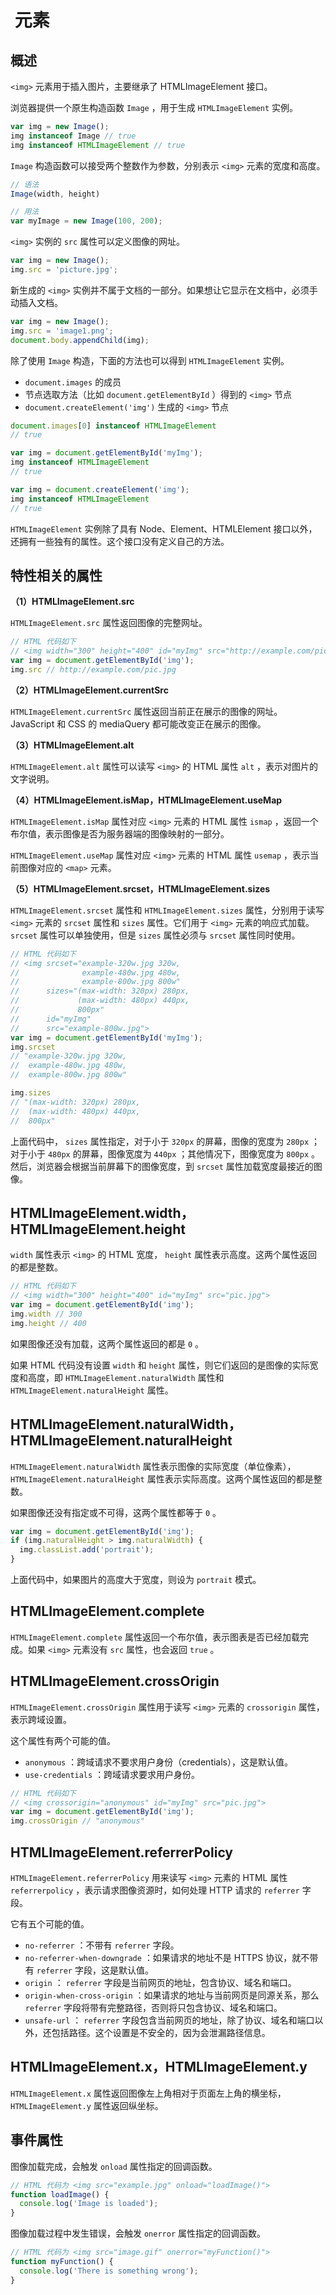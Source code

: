 # <img> 元素

## 概述

 `<img>` 元素用于插入图片，主要继承了 HTMLImageElement 接口。

浏览器提供一个原生构造函数 `Image` ，用于生成 `HTMLImageElement` 实例。

```js
var img = new Image();
img instanceof Image // true
img instanceof HTMLImageElement // true
```

 `Image` 构造函数可以接受两个整数作为参数，分别表示 `<img>` 元素的宽度和高度。

```js
// 语法
Image(width, height)

// 用法
var myImage = new Image(100, 200);
```

 `<img>` 实例的 `src` 属性可以定义图像的网址。

```js
var img = new Image();
img.src = 'picture.jpg';
```

新生成的 `<img>` 实例并不属于文档的一部分。如果想让它显示在文档中，必须手动插入文档。

```js
var img = new Image();
img.src = 'image1.png';
document.body.appendChild(img);
```

除了使用 `Image` 构造，下面的方法也可以得到 `HTMLImageElement` 实例。

-  `document.images` 的成员
- 节点选取方法（比如 `document.getElementById` ）得到的 `<img>` 节点
-  `document.createElement('img')` 生成的 `<img>` 节点

```js
document.images[0] instanceof HTMLImageElement
// true

var img = document.getElementById('myImg');
img instanceof HTMLImageElement
// true

var img = document.createElement('img');
img instanceof HTMLImageElement
// true
```

 `HTMLImageElement` 实例除了具有 Node、Element、HTMLElement 接口以外，还拥有一些独有的属性。这个接口没有定义自己的方法。

## 特性相关的属性

**（1）HTMLImageElement.src**

 `HTMLImageElement.src` 属性返回图像的完整网址。

```js
// HTML 代码如下
// <img width="300" height="400" id="myImg" src="http://example.com/pic.jpg">
var img = document.getElementById('img');
img.src // http://example.com/pic.jpg
```

**（2）HTMLImageElement.currentSrc**

 `HTMLImageElement.currentSrc` 属性返回当前正在展示的图像的网址。JavaScript 和 CSS 的 mediaQuery 都可能改变正在展示的图像。

**（3）HTMLImageElement.alt**

 `HTMLImageElement.alt` 属性可以读写 `<img>` 的 HTML 属性 `alt` ，表示对图片的文字说明。

**（4）HTMLImageElement.isMap，HTMLImageElement.useMap**

 `HTMLImageElement.isMap` 属性对应 `<img>` 元素的 HTML 属性 `ismap` ，返回一个布尔值，表示图像是否为服务器端的图像映射的一部分。

 `HTMLImageElement.useMap` 属性对应 `<img>` 元素的 HTML 属性 `usemap` ，表示当前图像对应的 `<map>` 元素。

**（5）HTMLImageElement.srcset，HTMLImageElement.sizes**

 `HTMLImageElement.srcset` 属性和 `HTMLImageElement.sizes` 属性，分别用于读写 `<img>` 元素的 `srcset` 属性和 `sizes` 属性。它们用于 `<img>` 元素的响应式加载。 `srcset` 属性可以单独使用，但是 `sizes` 属性必须与 `srcset` 属性同时使用。

```js
// HTML 代码如下
// <img srcset="example-320w.jpg 320w,
//              example-480w.jpg 480w,
//              example-800w.jpg 800w"
//      sizes="(max-width: 320px) 280px,
//             (max-width: 480px) 440px,
//             800px"
//      id="myImg"
//      src="example-800w.jpg">
var img = document.getElementById('myImg');
img.srcset
// "example-320w.jpg 320w,
//  example-480w.jpg 480w,
//  example-800w.jpg 800w"

img.sizes
// "(max-width: 320px) 280px,
//  (max-width: 480px) 440px,
//  800px"
```

上面代码中， `sizes` 属性指定，对于小于 `320px` 的屏幕，图像的宽度为 `280px` ；对于小于 `480px` 的屏幕，图像宽度为 `440px` ；其他情况下，图像宽度为 `800px` 。然后，浏览器会根据当前屏幕下的图像宽度，到 `srcset` 属性加载宽度最接近的图像。

## HTMLImageElement.width，HTMLImageElement.height

 `width` 属性表示 `<img>` 的 HTML 宽度， `height` 属性表示高度。这两个属性返回的都是整数。

```js
// HTML 代码如下
// <img width="300" height="400" id="myImg" src="pic.jpg">
var img = document.getElementById('img');
img.width // 300
img.height // 400
```

如果图像还没有加载，这两个属性返回的都是 `0` 。

如果 HTML 代码没有设置 `width` 和 `height` 属性，则它们返回的是图像的实际宽度和高度，即 `HTMLImageElement.naturalWidth` 属性和 `HTMLImageElement.naturalHeight` 属性。

## HTMLImageElement.naturalWidth，HTMLImageElement.naturalHeight

 `HTMLImageElement.naturalWidth` 属性表示图像的实际宽度（单位像素）， `HTMLImageElement.naturalHeight` 属性表示实际高度。这两个属性返回的都是整数。

如果图像还没有指定或不可得，这两个属性都等于 `0` 。

```js
var img = document.getElementById('img');
if (img.naturalHeight > img.naturalWidth) {
  img.classList.add('portrait');
}
```

上面代码中，如果图片的高度大于宽度，则设为 `portrait` 模式。

## HTMLImageElement.complete

 `HTMLImageElement.complete` 属性返回一个布尔值，表示图表是否已经加载完成。如果 `<img>` 元素没有 `src` 属性，也会返回 `true` 。

## HTMLImageElement.crossOrigin

 `HTMLImageElement.crossOrigin` 属性用于读写 `<img>` 元素的 `crossorigin` 属性，表示跨域设置。

这个属性有两个可能的值。

-  `anonymous` ：跨域请求不要求用户身份（credentials），这是默认值。
-  `use-credentials` ：跨域请求要求用户身份。

```js
// HTML 代码如下
// <img crossorigin="anonymous" id="myImg" src="pic.jpg">
var img = document.getElementById('img');
img.crossOrigin // "anonymous"
```

## HTMLImageElement.referrerPolicy

 `HTMLImageElement.referrerPolicy` 用来读写 `<img>` 元素的 HTML 属性 `referrerpolicy` ，表示请求图像资源时，如何处理 HTTP 请求的 `referrer` 字段。

它有五个可能的值。

-  `no-referrer` ：不带有 `referrer` 字段。
-  `no-referrer-when-downgrade` ：如果请求的地址不是 HTTPS 协议，就不带有 `referrer` 字段，这是默认值。
-  `origin` ： `referrer` 字段是当前网页的地址，包含协议、域名和端口。
-  `origin-when-cross-origin` ：如果请求的地址与当前网页是同源关系，那么 `referrer` 字段将带有完整路径，否则将只包含协议、域名和端口。
-  `unsafe-url` ： `referrer` 字段包含当前网页的地址，除了协议、域名和端口以外，还包括路径。这个设置是不安全的，因为会泄漏路径信息。

## HTMLImageElement.x，HTMLImageElement.y

 `HTMLImageElement.x` 属性返回图像左上角相对于页面左上角的横坐标， `HTMLImageElement.y` 属性返回纵坐标。

## 事件属性

图像加载完成，会触发 `onload` 属性指定的回调函数。

```js
// HTML 代码为 <img src="example.jpg" onload="loadImage()">
function loadImage() {
  console.log('Image is loaded');
}
```

图像加载过程中发生错误，会触发 `onerror` 属性指定的回调函数。

```js
// HTML 代码为 <img src="image.gif" onerror="myFunction()">
function myFunction() {
  console.log('There is something wrong');
}
```
